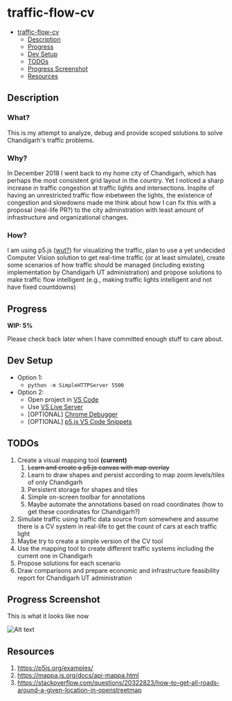 # traffic-flow-cv

- [traffic-flow-cv](#traffic-flow-cv)
  - [Description](#description)
  - [Progress](#progress)
  - [Dev Setup](#dev-setup)
  - [TODOs](#todos)
  - [Progress Screenshot](#progress-screenshot)
  - [Resources](#resources)

## Description
### What?
This is my attempt to analyze, debug and provide scoped solutions to solve Chandigarh's traffic problems. 

### Why?
In December 2018 I went back to my home city of Chandigarh, which has perhaps the most consistent grid layout in the country. Yet I noticed a sharp increase in traffic congestion at traffic lights and intersections. Inspite of having an unrestricted traffic flow inbetween the lights, the existence of congestion and slowdowns made me think about how I can fix this with a proposal (real-life PR?) to the city adminstration with least amount of infrastructure and organizational changes.

### How?
I am using p5.js ([wut?](https://www.youtube.com/watch?v=8j0UDiN7my4)) for visualizing the traffic, plan to use a yet undecided Computer Vision solution to get real-time traffic (or at least simulate), create some scenarios of how traffic should be managed (including existing implementation by Chandigarh UT administration) and propose solutions to make traffic flow intelligent (e.g., making traffic lights intelligent and not have fixed countdowns)

## Progress
**WIP: 5%**

Please check back later when I have committed enough stuff to care about.

## Dev Setup
- Option 1:
  - `python -m SimpleHTTPServer 5500`
- Option 2:
  - Open project in [VS Code](https://code.visualstudio.com/)
  - Use [VS Live Server](https://marketplace.visualstudio.com/items?itemName=ritwickdey.LiveServer)
  - [OPTIONAL] [Chrome Debugger](https://marketplace.visualstudio.com/items?itemName=msjsdiag.debugger-for-chrome)
  - [OPTIONAL] [p5.js VS Code Snippets](https://marketplace.visualstudio.com/items?itemName=acidic9.p5js-snippets)

## TODOs
1. Create a visual mapping tool **(current)**
   1. ~~Learn and create a p5.js canvas with map overlay~~
   2. Learn to draw shapes and persist according to map zoom levels/tiles of only Chandigarh
   3. Persistent storage for shapes and tiles
   4. Simple on-screen toolbar for annotations
   5. Maybe automate the annotations based on road coordinates (how to get these coordinates for Chandigarh?)
2. Simulate traffic using traffic data source from somewhere and assume there is a CV system in real-life to get the count of cars at each traffic light
3. Maybe try to create a simple version of the CV tool
4. Use the mapping tool to create different traffic systems including the current one in Chandigarh
5. Propose solutions for each scenario
6. Draw comparisons and prepare economic and infrastructure feasibility report for Chandigarh UT administration

## Progress Screenshot

This is what it looks like now

![Alt text](/assets/images/1.png?raw=true "Progress Screenshot")

## Resources
1. https://p5js.org/examples/
2. https://mappa.js.org/docs/api-mappa.html
3. https://stackoverflow.com/questions/20322823/how-to-get-all-roads-around-a-given-location-in-openstreetmap
